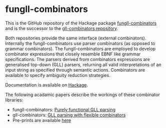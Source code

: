 # fungll-combinators

This is the GitHub repository of the Hackage package [fungll-combinators](https://hackage.haskell.org/package/fungll-combinators) and is the successor to the [gll-combinators repository](https://github.com/ltbinsbe/gll-combinators). 

Both repositories provide the same interface (external combinators). Internally the fungll-combinators use parser combinators (as opposed to grammar combinators). The fungll-combinators are employed to develop combinator expressions that closely resemble EBNF like grammar specifications. The parsers derived from combinators expressions are generalised top-down (GLL) parsers, returning all valid interpretations of an input string as specified through semantic actions. Combinators are available to specify ambiguity reduction strategies. 

Documentation is available on [Hackage](https://hackage.haskell.org/package/fungll-combinators/docs/GLL-ParserCombinators.html).

The following acadamic papers describe the workings of these combinator libraries:  

* fungll-combinators: [Purely functional GLL parsing](https://doi.org/10.1016/j.cola.2020.100945)
* gll-combinators: [GLL parsing with flexible combinators](https://doi.org/10.1145/3276604.3276618)
* Pre-prints are available [here](https://ltvanbinsbergen.nl/publications)
